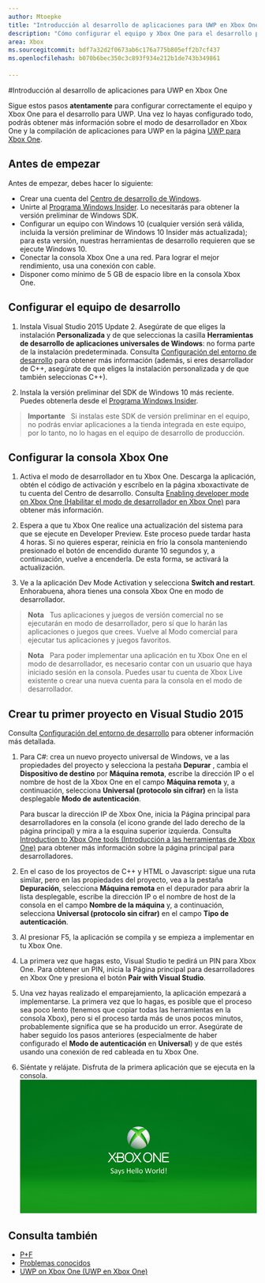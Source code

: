 ```yaml
---
author: Mtoepke
title: "Introducción al desarrollo de aplicaciones para UWP en Xbox One"
description: "Cómo configurar el equipo y Xbox One para el desarrollo para UWP."
area: Xbox
ms.sourcegitcommit: bdf7a32d2f0673ab6c176a775b805eff2b7cf437
ms.openlocfilehash: b070b6bec350c3c893f934e212b1de743b349861

---
```


#Introducción al desarrollo de aplicaciones para UWP en Xbox One

Sigue estos pasos **atentamente** para configurar correctamente el equipo y Xbox One para el desarrollo para UWP. Una vez lo hayas configurado todo, podrás obtener más información sobre el modo de desarrollador en Xbox One y la compilación de aplicaciones para UWP en la página [UWP para Xbox One](index.md). 

## Antes de empezar
Antes de empezar, debes hacer lo siguiente:
-   Crear una cuenta del [Centro de desarrollo de Windows](https://dev.windows.com).
-   Unirte al [Programa Windows Insider](https://insider.windows.com/). Lo necesitarás para obtener la versión preliminar de Windows SDK.
-   Configurar un equipo con Windows 10 (cualquier versión será válida, incluida la versión preliminar de Windows 10 Insider más actualizada); para esta versión, nuestras herramientas de desarrollo requieren que se ejecute Windows 10. 
-   Conectar la consola Xbox One a una red. Para lograr el mejor rendimiento, usa una conexión con cable.
- Disponer como mínimo de 5 GB de espacio libre en la consola Xbox One.

## Configurar el equipo de desarrollo
1.  Instala Visual Studio 2015 Update 2. Asegúrate de que eliges la instalación **Personalizada** y de que seleccionas la casilla **Herramientas de desarrollo de aplicaciones universales de Windows**: no forma parte de la instalación predeterminada. Consulta [Configuración del entorno de desarrollo](development-environment-setup.md) para obtener más información (además, si eres desarrollador de C++, asegúrate de que eliges la instalación personalizada y de que también seleccionas C++).

2.  Instala la versión preliminar del SDK de Windows 10 más reciente. Puedes obtenerla desde el [Programa Windows Insider](http://go.microsoft.com/fwlink/p/?LinkId=780552).
  
  > **Importante**
            &nbsp;&nbsp;Si instalas este SDK de versión preliminar en el equipo, no podrás enviar aplicaciones a la tienda integrada en este equipo, por lo tanto, no lo hagas en el equipo de desarrollo de producción. 

## Configurar la consola Xbox One
1.  Activa el modo de desarrollador en tu Xbox One. Descarga la aplicación, obtén el código de activación y escríbelo en la página xboxactivate de tu cuenta del Centro de desarrollo. Consulta [Enabling developer mode on Xbox One (Habilitar el modo de desarrollador en Xbox One)](devkit-activation.md) para obtener más información. 

2.  Espera a que tu Xbox One realice una actualización del sistema para que se ejecute en Developer Preview. Este proceso puede tardar hasta 4 horas. Si no quieres esperar, reinicia en frío la consola manteniendo presionado el botón de encendido durante 10 segundos y, a continuación, vuelve a encenderla. De esta forma, se activará la actualización.  

3.  Ve a la aplicación Dev Mode Activation y selecciona **Switch and restart**. Enhorabuena, ahora tienes una consola Xbox One en modo de desarrollador.
  
  > **Nota**
            &nbsp;&nbsp;Tus aplicaciones y juegos de versión comercial no se ejecutarán en modo de desarrollador, pero sí que lo harán las aplicaciones o juegos que crees. Vuelve al Modo comercial para ejecutar tus aplicaciones y juegos favoritos.
  
  > **Nota**
            &nbsp;&nbsp;Para poder implementar una aplicación en tu Xbox One en el modo de desarrollador, es necesario contar con un usuario que haya iniciado sesión en la consola. Puedes usar tu cuenta de Xbox Live existente o crear una nueva cuenta para la consola en el modo de desarrollador. 

## Crear tu primer proyecto en Visual Studio 2015

Consulta [Configuración del entorno de desarrollo](development-environment-setup.md) para obtener información más detallada.

1.  Para C#: crea un nuevo proyecto universal de Windows, ve a las propiedades del proyecto y selecciona la pestaña **Depurar** , cambia el **Dispositivo de destino** por **Máquina remota**, escribe la dirección IP o el nombre de host de la Xbox One en el campo **Máquina remota** y, a continuación, selecciona **Universal (protocolo sin cifrar)** en la lista desplegable **Modo de autenticación**.   

    Para buscar la dirección IP de Xbox One, inicia la Página principal para desarrolladores en la consola (el icono grande del lado derecho de la página principal) y mira a la esquina superior izquierda. Consulta [Introduction to Xbox One tools (Introducción a las herramientas de Xbox One)](introduction-to-xbox-tools.md) para obtener más información sobre la página principal para desarrolladores.  

2.  En el caso de los proyectos de C++ y HTML o Javascript: sigue una ruta similar, pero en las propiedades del proyecto, vea a la pestaña **Depuración**, selecciona **Máquina remota** en el depurador para abrir la lista desplegable, escribe la dirección IP o el nombre de host de la consola en el campo **Nombre de la máquina** y, a continuación, selecciona **Universal (protocolo sin cifrar)** en el campo **Tipo de autenticación**.
   
3.  Al presionar F5, la aplicación se compila y se empieza a implementar en tu Xbox One.
  
4.  La primera vez que hagas esto, Visual Studio te pedirá un PIN para Xbox One. Para obtener un PIN, inicia la Página principal para desarrolladores en Xbox One y presiona el botón **Pair with Visual Studio**.
  
5.  Una vez hayas realizado el emparejamiento, la aplicación empezará a implementarse. La primera vez que lo hagas, es posible que el proceso sea poco lento (tenemos que copiar todas las herramientas en la consola Xbox), pero si el proceso tarda más de unos pocos minutos, probablemente significa que se ha producido un error. Asegúrate de haber seguido los pasos anteriores (especialmente de haber configurado el **Modo de autenticación** en **Universal**) y de que estés usando una conexión de red cableada en tu Xbox One.  

6. Siéntate y relájate. Disfruta de la primera aplicación que se ejecuta en la consola.  
   ![Hello World](images/getting-started-hello-world.png)
   

## Consulta también  
- [P+F](frequently-asked-questions.md)  
- [Problemas conocidos](known-issues.md)
- [UWP on Xbox One (UWP en Xbox One)](index.md)



<!--HONumber=Jun16_HO5-->


